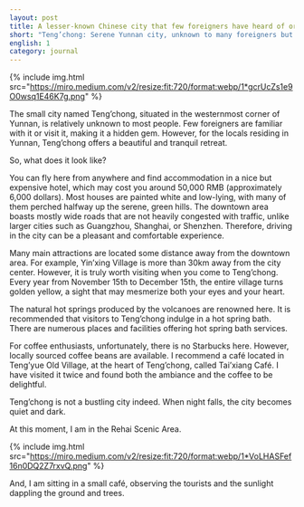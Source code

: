 ```yaml
---
layout: post
title: A lesser-known Chinese city that few foreigners have heard of or visited.
short: "Teng’chong: Serene Yunnan city, unknown to many foreigners but loved by locals for its tranquility, hot springs, and local coffee."
english: 1
category: journal
---
```


{% include img.html src="https://miro.medium.com/v2/resize:fit:720/format:webp/1*gcrUcZs1e9O0wsq1E46K7g.png" %}

The small city named Teng’chong, situated in the westernmost corner of Yunnan, is relatively unknown to most people. Few foreigners are familiar with it or visit it, making it a hidden gem. However, for the locals residing in Yunnan, Teng’chong offers a beautiful and tranquil retreat.

So, what does it look like?

You can fly here from anywhere and find accommodation in a nice but expensive hotel, which may cost you around 50,000 RMB (approximately 6,000 dollars). Most houses are painted white and low-lying, with many of them perched halfway up the serene, green hills. The downtown area boasts mostly wide roads that are not heavily congested with traffic, unlike larger cities such as Guangzhou, Shanghai, or Shenzhen. Therefore, driving in the city can be a pleasant and comfortable experience.

Many main attractions are located some distance away from the downtown area. For example, Yin’xing Village is more than 30km away from the city center. However, it is truly worth visiting when you come to Teng’chong. Every year from November 15th to December 15th, the entire village turns golden yellow, a sight that may mesmerize both your eyes and your heart.

The natural hot springs produced by the volcanoes are renowned here. It is recommended that visitors to Teng’chong indulge in a hot spring bath. There are numerous places and facilities offering hot spring bath services.

For coffee enthusiasts, unfortunately, there is no Starbucks here. However, locally sourced coffee beans are available. I recommend a café located in Teng’yue Old Village, at the heart of Teng’chong, called Tai’xiang Café. I have visited it twice and found both the ambiance and the coffee to be delightful.

Teng’chong is not a bustling city indeed. When night falls, the city becomes quiet and dark.

At this moment, I am in the Rehai Scenic Area.

{% include img.html src="https://miro.medium.com/v2/resize:fit:720/format:webp/1*VoLHASFef16n0DQ2Z7rxvQ.png" %}

And, I am sitting in a small café, observing the tourists and the sunlight dappling the ground and trees.

